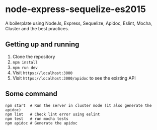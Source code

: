 # node-express-sequelize-es2015

A boilerplate using NodeJs, Express, Sequelize, Apidoc, Eslint, Mocha, Cluster and the best practices.

## Getting up and running

1. Clone the repository
2. `npm install`
3. `npm run dev`
4. Visit `https://localhost:3000`
5. Visit `https://localhost:3000/apidoc` to see the existing API

## Some command

```
npm start  # Run the server in cluster mode (it also generate the apidoc)
npm lint   # Check lint error using eslint
npm test   # run mocha tests
npm apidoc # Generate the apidoc
```

